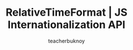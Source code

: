 ---
title: RelativeTimeFormat | JS Internationalization API
banner:
  title: RelativeTimeFormat
  subtitle: JS Internationalization API
description: Sa video na ito, pag-usapan natin ang Intl.RelativeTimeFormat at kung paano ito gagamitin sa pagdi-display ng user-friendly na dates.
author: teacherbuknoy
rssLink: https://youtu.be/NC9SlnIdH-U
link: 
  label: Panoorin sa YouTube
  url: https://youtu.be/NC9SlnIdH-U
video:
  provider: youtube
  embedCode: NC9SlnIdH-U
  analyticsId: nyXAaTuE3gB2yp0N
cover:
  folder: relative-time-format
  filename: cover.png
  sizes: [300, 600, 900, 1200, 1440, 1920]
  formats: ['png', 'webp', 'avif']
  width: 1920
  height: 1080
tags:
  - javascript
type: full
---